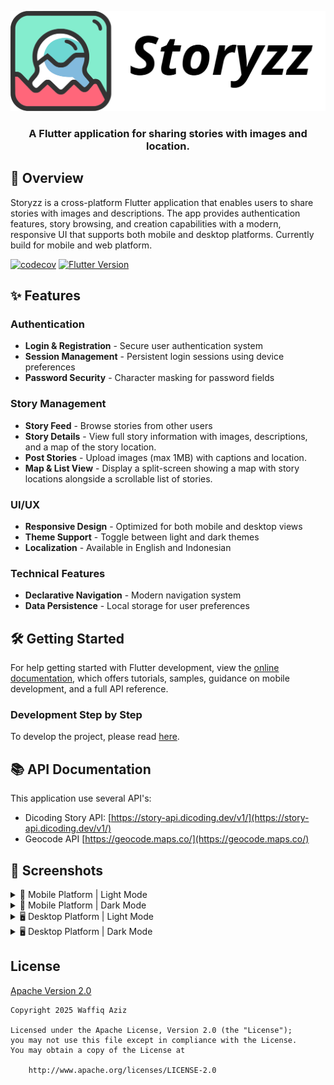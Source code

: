 <p align="center">
    <picture>
      <source
        media="(prefers-color-scheme: dark)"
        srcset="doc/images/storyzz-light.svg"
        width="250"
      >
      <source
        media="(prefers-color-scheme: light)"
        srcset="doc/images/storyzz-dark.svg"
        width="250"
      >
      <img alt="Storyzz" src="doc/images/storyzz-dark.svg">
    </picture>
</p>

<h3 align="center">
A Flutter application for sharing stories with images and location.
</h3>

## 🚀 Overview

Storyzz is a cross-platform Flutter application that enables users to share
stories with images and descriptions. The app provides authentication features,
story browsing, and creation capabilities with a modern, responsive UI that
supports both mobile and desktop platforms. Currently build for mobile and web platform.

[![codecov](https://codecov.io/github/waffiqaziz/storyzz/graph/badge.svg?token=KYFE69ZHVN)](https://codecov.io/github/waffiqaziz/storyzz)
[![Flutter Version](https://img.shields.io/badge/flutter-v3.35.3-blue?logo=flutter&logoColor=white)](https://github.com/flutter/flutter/blob/main/CHANGELOG.md#3353)

## ✨ Features

### Authentication

- **Login & Registration** - Secure user authentication system
- **Session Management** - Persistent login sessions using device preferences
- **Password Security** - Character masking for password fields

### Story Management

- **Story Feed** - Browse stories from other users
- **Story Details** - View full story information with images, descriptions,
  and a map of the story location.
- **Post Stories** - Upload images (max 1MB) with captions and location.
- **Map & List View** -  Display a split-screen showing a map with story
  locations alongside a scrollable list of stories.

### UI/UX

- **Responsive Design** - Optimized for both mobile and desktop views
- **Theme Support** - Toggle between light and dark themes
- **Localization** - Available in English and Indonesian

### Technical Features

- **Declarative Navigation** - Modern navigation system
- **Data Persistence** - Local storage for user preferences

## 🛠️ Getting Started

For help getting started with Flutter development, view the
[online documentation](https://docs.flutter.dev/), which offers tutorials,
samples, guidance on mobile development, and a full API reference.

### Development Step by Step

To develop the project, please read [here](./doc/development.md).

## 📚 API Documentation

This application use several API's:

- Dicoding Story API:
  [https://story-api.dicoding.dev/v1/](https://story-api.dicoding.dev/v1/)
- Geocode API
  [https://geocode.maps.co/](https://geocode.maps.co/)

## 📸 Screenshots

<details>
<summary>📱 Mobile Platform | Light Mode</summary>
<p float="left">
  <img src="https://i.postimg.cc/CKJPKj5R/mobile-login.png"
    width="250" alt="Login Screen"
  />
  <img src="https://i.postimg.cc/FF24mQw2/mobile-register.png"
    width="250" alt="Register Screen"
  />
  <img src="https://i.postimg.cc/8Pr0bJKY/mobile-home.png"
    width="250" alt="Home Screen"
  />
</p>
<p float="left">
  <img src="https://i.postimg.cc/Jn2pNMbm/mobile-map.png"
    width="250" alt="Map Story Screen"
  />  
  <img src="https://i.postimg.cc/YC7BGzrR/mobile-upload-story.png"
    width="250" alt="Upload Story Screen"
    />
  <img src="https://i.postimg.cc/SRmcYPPq/mobile-upload-story2.png"
    width="250" alt="Upload Story Screen Filled"
    />
</p>
<p>
  <img src="https://i.postimg.cc/gcwWf0tV/mobile-settings.png"
    width="250" alt="Settings Screen"
  />
  <img src="https://i.postimg.cc/2SQ9spfF/mobile-localization.png"
    width="250" alt="Localization Dialog"
  />
  <img src="https://i.postimg.cc/XqtDb4Jx/mobile-detail.png"
    width="250" alt="Detail Screen"
  />
</p>
</details>

<details>
<summary>📱 Mobile Platform | Dark Mode</summary>
<p float="left">
  <img src="https://i.postimg.cc/JnnTHGHP/mobile-login-dark.png"
    width="250" alt="Login Screen (Dark)"
  />
  <img src="https://i.postimg.cc/J0HPKvqX/mobile-register-dark.png"
    width="250" alt="Register Screen (Dark)"
  />
  <img src="https://i.postimg.cc/x1DFpfB1/mobile-home-dark.png"
    width="250" alt="Home Screen (Dark)"
  />
</p>
<p float="left">
  <img src="https://i.postimg.cc/LhdvWDCb/mobile-map-dark.png"
    width="250" alt="Upload Map Screen (Dark)"
  />
  <img src="https://i.postimg.cc/k5XrwMtt/mobile-upload-story-dark.png"
    width="250" alt="Upload Story Screen (Dark)"
  />
    <img src="https://i.postimg.cc/cCTwRmq3/mobile-upload-story-dark2.png"
    width="250" alt="Upload Story Screen Filled (Dark)"
  />
</p>
<p>
  <img src="https://i.postimg.cc/pXztL6Hy/mobile-settings-dark.png"
    width="250" alt="Settings Screen (Dark)"
  />
  <img src="https://i.postimg.cc/fbMqZHz4/mobile-localization-dark.png"
    width="250" alt="Localization Dialog (Dark)"
  />
  <img src="https://i.postimg.cc/CM22DHND/mobile-detail-dark.png"
    width="250" alt="Detail Screen (Dark)"
  />
</p>
</details>

<details>
<summary>🖥️ Desktop Platform | Light Mode</summary>
<p>
  <img src="https://i.postimg.cc/25Fp7b6Y/desktop-login.png"
    width="400" alt="Login Screen"
  />
  <img src="https://i.postimg.cc/dQNb6Kqh/desktop-register.png"
    width="400" alt="Register Screen"
  />
</p>
<p>
  <img src="https://i.postimg.cc/fT46pf9s/desktop-home.png"
    width="400" alt="Home Screen"
  />
  <img src="https://i.postimg.cc/50xh74YC/desktop-map.png"
    width="400" alt="Map Screen"
  />
</p>
<p>
  <img src="https://i.postimg.cc/GhZZ0JTr/desktop-upload-story.png"
    width="400" alt="Upload Story Screen"
  />
  <img src="https://i.postimg.cc/BbzRn2hT/desktop-settings.png"
    width="400" alt="Settings Screen"
  />
</p>
<p>
  <img src="https://i.postimg.cc/pdB7nwGX/desktop-upload-story2.png"
    width="400" alt="Upload Story Screen Filled Top"
  />
  <img src="https://i.postimg.cc/PxWmxH22/desktop-upload-story3.png"
    width="400" alt="Upload Story Screen Filled Bottom"
  />
</p>
<p>
  <img src="https://i.postimg.cc/9fx6k3Gg/desktop-detail1.png"
    width="400" alt="Dialog Detail Screen Top"
  />
  <img src="https://i.postimg.cc/d1pzq8N8/desktop-detail2.png"
    width="400" alt="Dialog Detail Screen Bottom"
  />
</p>
<p>
  <img src="https://i.postimg.cc/13sb5RBY/desktop-localization.png"
    width="400" alt="Localization Dialog"
  />
</p>
</details>

<details>
<summary>🖥️ Desktop Platform | Dark Mode</summary>
<p>
  <img src="https://i.postimg.cc/Xv0S5cnx/desktop-login-dark.png"
    width="400" alt="Login Screen (Dark)"
  />
  <img src="https://i.postimg.cc/BnHRJL2F/desktop-register-dark.png"
    width="400" alt="Register Screen (Dark)"
  />
</p>
<p>
  <img src="https://i.postimg.cc/3JgPT0Xv/desktop-home-dark.png"
    width="400" alt="Home Screen (Dark)"
  />
  <img src="https://i.postimg.cc/8ccqGZbk/desktop-map-dark.png"
    width="400" alt="Map Screen (Dark)"
  />
</p>
<p>
  <img src="https://i.postimg.cc/3whVN8Zc/desktop-upload-story-dark.png"
    width="400" alt="Upload Story Screen (Dark)"
  />
  <img src="https://i.postimg.cc/HsJfPPxB/desktop-settings-dark.png"
    width="400" alt="Settings Screen (Dark)"
  />
</p>
<p>
  <img src="https://i.postimg.cc/G275XknW/desktop-upload-story-dark2.png"
    width="400" alt="Upload Story Screen Top (Dark)"
  />  
  <img src="https://i.postimg.cc/FR5yNzgY/desktop-upload-story-dark3.png"
    width="400" alt="Upload Story Screen Bottom (Dark)"
  />
</p>
<p>
  <img src="https://i.postimg.cc/j2fBCLBB/desktop-detail1-dark.png"
    width="400" alt="Dialog Detail Screen Top (Dark)"
  />
  <img src="https://i.postimg.cc/v8xJ0NDX/desktop-detail2-dark.png"
    width="400" alt="Dialog Detail Screen Bottom (Dark)"
  />
</p>
<p>
  <img src="https://i.postimg.cc/FRD2wM3n/desktop-localization-dark.png"
    width="400" alt="Localization Dialog (Dark)"
  />
</p>
</details>

## License

[Apache Version 2.0](LICENSE)

```text
Copyright 2025 Waffiq Aziz

Licensed under the Apache License, Version 2.0 (the "License");
you may not use this file except in compliance with the License.
You may obtain a copy of the License at

    http://www.apache.org/licenses/LICENSE-2.0
